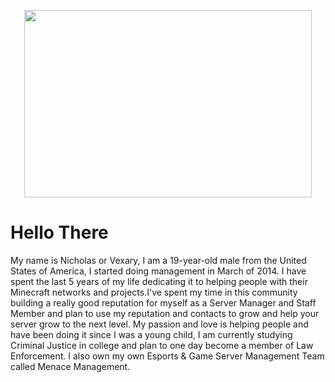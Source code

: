 <p align="center">
  <img width="460" height="300" src="https://cdn.discordapp.com/attachments/785661227690098738/827972194302689380/tumblr_oyi7toCxhR1s60t4jo1_1280.jpg">
</p>

# Hello There

My name is Nicholas or Vexary, I am a 19-year-old male from the United States of America, I started doing management in March of 2014. I have spent the last 5 years of my life dedicating it to helping people with their Minecraft networks and projects.I've spent my time in this community  building a really good reputation for myself as a Server Manager and Staff Member and plan to use my reputation and contacts to grow and help your server grow to the next level. My passion and love is helping people and have been doing it since I was a young child, I am currently studying Criminal Justice in college and plan to one day become a member of Law Enforcement. I also own my own Esports & Game Server Management Team called Menace Management.


